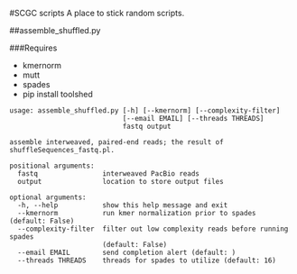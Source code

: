 #SCGC scripts
A place to stick random scripts.

##assemble_shuffled.py

###Requires

+ kmernorm
+ mutt
+ spades
+ pip install toolshed

```
usage: assemble_shuffled.py [-h] [--kmernorm] [--complexity-filter]
                            [--email EMAIL] [--threads THREADS]
                            fastq output

assemble interweaved, paired-end reads; the result of
shuffleSequences_fastq.pl.

positional arguments:
  fastq                interweaved PacBio reads
  output               location to store output files

optional arguments:
  -h, --help           show this help message and exit
  --kmernorm           run kmer normalization prior to spades (default: False)
  --complexity-filter  filter out low complexity reads before running spades
                       (default: False)
  --email EMAIL        send completion alert (default: )
  --threads THREADS    threads for spades to utilize (default: 16)
```
